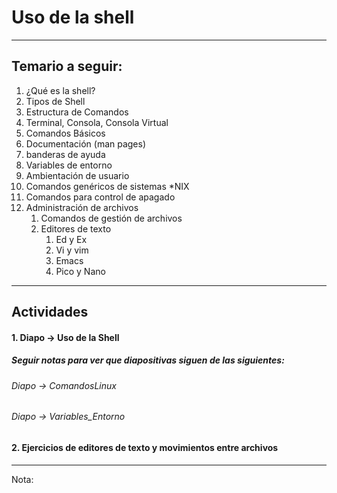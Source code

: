 # Uso de la shell

___
## Temario a seguir:   
1. ¿Qué es la shell?
2. Tipos de Shell 
3. Estructura de Comandos
4. Terminal, Consola, Consola Virtual
5. Comandos Básicos 
6. Documentación (man pages)
7. banderas de ayuda
8. Variables de entorno
9. Ambientación de usuario
10. Comandos genéricos de sistemas *NIX
11. Comandos para control de apagado
12. Administración de archivos
    1. Comandos de gestión de archivos
    2. Editores de texto
        1. Ed y Ex
        2. Vi y vim
        3. Emacs
        4. Pico y Nano
___
## Actividades
#### 1. Diapo -> Uso de la Shell
##### Seguir notas para ver que diapositivas siguen de las siguientes:
###### Diapo -> ComandosLinux
###### Diapo -> Variables_Entorno
#### 2. Ejercicios de editores de texto y movimientos entre archivos
    
___
Nota: 
